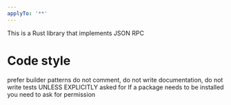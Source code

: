 ```yaml
---
applyTo: '**'
---
```

This is a Rust library that implements JSON RPC

# Code style
prefer builder patterns
do not comment, do not write documentation, do not write tests UNLESS EXPLICITLY asked for
If a package needs to be installed you need to ask for permission
